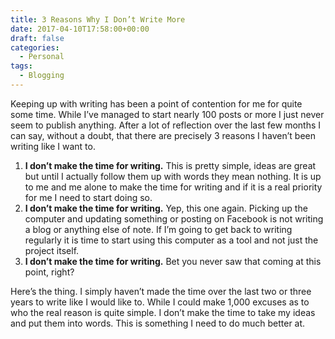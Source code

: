 ```yaml
---
title: 3 Reasons Why I Don’t Write More
date: 2017-04-10T17:58:00+00:00
draft: false
categories:
  - Personal
tags:
  - Blogging
---
```


Keeping up with writing has been a point of contention for me for quite some time. While I’ve managed to start nearly 100 posts or more I just never seem to publish anything. After a lot of reflection over the last few months I can say, without a doubt, that there are precisely 3 reasons I haven’t been writing like I want to.

1. **I don’t make the time for writing.** This is pretty simple, ideas are great but until I actually follow them up with words they mean nothing. It is up to me and me alone to make the time for writing and if it is a real priority for me I need to start doing so.
2. **I don’t make the time for writing.** Yep, this one again. Picking up the computer and updating something or posting on Facebook is not writing a blog or anything else of note. If I’m going to get back to writing regularly it is time to start using this computer as a tool and not just the project itself.
3. **I don’t make the time for writing.** Bet you never saw that coming at this point, right?

Here’s the thing. I simply haven’t made the time over the last two or three years to write like I would like to. While I could make 1,000 excuses as to who the real reason is quite simple. I don’t make the time to take my ideas and put them into words. This is something I need to do much better at.